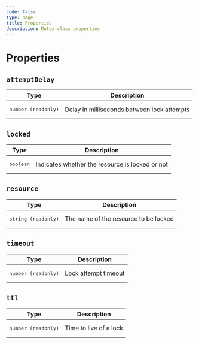 ```yaml
---
code: false
type: page
title: Properties
description: Mutex class properties
---
```


# Properties

<SinceBadge version="2.9.0" />

## `attemptDelay`

| Type               | Description                       |
|--------------------|-----------------------------------|
| <pre>number (readonly)</pre> | Delay in milliseconds between lock attempts |


## `locked`

| Type               | Description                       |
|--------------------|-----------------------------------|
| <pre>boolean</pre> | Indicates whether the resource is locked or not |


## `resource`

| Type               | Description                       |
|--------------------|-----------------------------------|
| <pre>string (readonly)</pre> | The name of the resource to be locked |

## `timeout`

| Type               | Description                       |
|--------------------|-----------------------------------|
| <pre>number (readonly)</pre> | Lock attempt timeout    |

## `ttl`

| Type               | Description                       |
|--------------------|-----------------------------------|
| <pre>number (readonly)</pre> | Time to live of a lock  |

